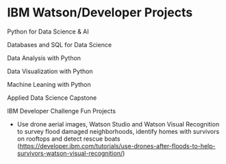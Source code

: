 # IBM Watson/Developer Projects

Python for Data Science & AI

Databases and SQL for Data Science

Data Analysis with Python

Data Visualization with Python

Machine Leaning with Python

Applied Data Science Capstone


IBM Developer Challenge Fun Projects
* Use drone aerial images, Watson Studio and Watson Visual Recognition to survey flood damaged neighborhoods, identify homes with survivors on rooftops and detect rescue boats (https://developer.ibm.com/tutorials/use-drones-after-floods-to-help-survivors-watson-visual-recognition/)

